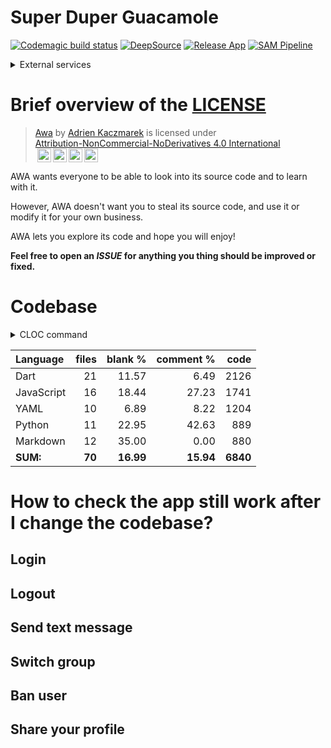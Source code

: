 # Super Duper Guacamole

[![Codemagic build status](https://api.codemagic.io/apps/6288ca21c7038f014b56b6b0/build-chat-application/status_badge.svg)](https://codemagic.io/apps/6288ca21c7038f014b56b6b0/build-chat-application/latest_build)
[![DeepSource](https://deepsource.io/gh/AdrKacz/super-duper-guacamole.svg/?label=active+issues&token=DKsgj5xS_AE1GQJhM8vqO1PL)](https://deepsource.io/gh/AdrKacz/super-duper-guacamole/?ref=repository-badge)
[![Release App](https://github.com/AdrKacz/super-duper-guacamole/actions/workflows/release-app.yml/badge.svg?event=schedule)](https://github.com/AdrKacz/super-duper-guacamole/actions/workflows/release-app.yml)
[![SAM Pipeline](https://github.com/AdrKacz/super-duper-guacamole/actions/workflows/sam-pipeline.yml/badge.svg)](https://github.com/AdrKacz/super-duper-guacamole/actions/workflows/sam-pipeline.yml)

<details><summary>External services</summary>

- [CodeMagic](https://codemagic.io)
- [Deepsource](https://deepsource.io/gh/AdrKacz/super-duper-guacamole)
- [CodeScene](https://codescene.com)
- [Namecheap](https://ap.www.namecheap.com)
- [Imgbot](https://imgbot.net/app/)
- [Let's Encrypt](https://letsencrypt.org/about/)
- [Google Drive](https://drive.google.com/drive/folders/1VGYTlRhyS1SivX0uCPNUiKHsgLy7AHK3?usp=sharing)
- [Notion](https://purring-shark-0e9.notion.site/Awa-048af14525474c29828c867d0ba553a6)
- [Post Man](https://awa-ma.postman.co)
- [Terrastruct](https://app.terrastruct.com/console)

</details>

# Brief overview of the [LICENSE](./LICENSE)

> <p xmlns:cc="http://creativecommons.org/ns#" xmlns:dct="http://purl.org/dc/terms/"><a property="dct:title" rel="cc:attributionURL" href="https://github.com/AdrKacz/super-duper-guacamole">Awa</a> by <a rel="cc:attributionURL dct:creator" property="cc:attributionName" href="https://github.com/AdrKacz">Adrien Kaczmarek</a> is licensed under <a href="http://creativecommons.org/licenses/by-nc-nd/4.0/?ref=chooser-v1" target="_blank" rel="license noopener noreferrer" style="display:inline-block;">Attribution-NonCommercial-NoDerivatives 4.0 International</br><img style="height:22px!important;margin-left:3px;vertical-align:text-bottom;" src="https://mirrors.creativecommons.org/presskit/icons/cc.svg?ref=chooser-v1"><img style="height:22px!important;margin-left:3px;vertical-align:text-bottom;" src="https://mirrors.creativecommons.org/presskit/icons/by.svg?ref=chooser-v1"><img style="height:22px!important;margin-left:3px;vertical-align:text-bottom;" src="https://mirrors.creativecommons.org/presskit/icons/nc.svg?ref=chooser-v1"><img style="height:22px!important;margin-left:3px;vertical-align:text-bottom;" src="https://mirrors.creativecommons.org/presskit/icons/nd.svg?ref=chooser-v1"></a></p>

AWA wants everyone to be able to look into its source code and to learn with it.

However, AWA doesn't want you to steal its source code, and use it or modify it for your own business.

AWA lets you explore its code and hope you will enjoy!

**Feel free to open an _ISSUE_ for anything you thing should be improved or fixed.**

# Codebase

<details><summary>CLOC command</summary>
<p>

```sh
# macOS: brew install cloc
$ cloc --config=options.txt .
```
</p>
</details>

Language|files|blank %|comment %|code
:-------|-------:|-------:|-------:|-------:
Dart|21|11.57|6.49|2126
JavaScript|16|18.44|27.23|1741
YAML|10|6.89|8.22|1204
Python|11|22.95|42.63|889
Markdown|12|35.00|0.00|880
**SUM:**|**70**|**16.99**|**15.94**|**6840**

# How to check the app still work after I change the codebase?

## Login

## Logout

## Send text message

## Switch group

## Ban user

## Share your profile